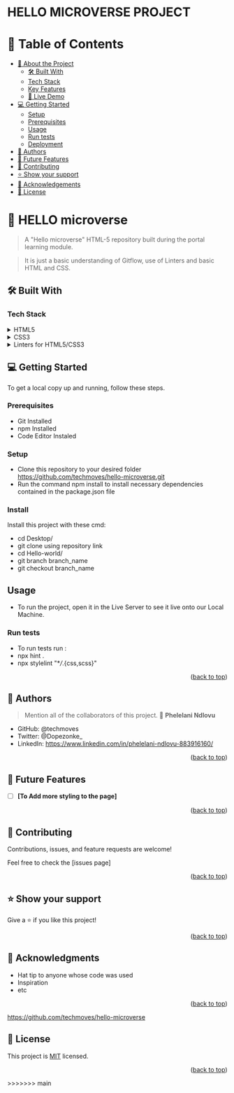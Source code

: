 
# HELLO MICROVERSE PROJECT




</div>

<!-- TABLE OF CONTENTS -->

# 📗 Table of Contents

- [📖 About the Project](#about-project)
  - [🛠 Built With](#built-with)
  - [Tech Stack](#tech-stack)
  - [Key Features](#key-features)
  - [🚀 Live Demo](#live-demo)
- [💻 Getting Started](#getting-started)
  - [Setup](#setup)
  - [Prerequisites](#prerequisites)
  - [Usage](#usage)
  - [Run tests](#run-tests)
  - [Deployment](#triangular_flag_on_post-deployment)
- [👥 Authors](#authors)
- [🔭 Future Features](#future-features)
- [🤝 Contributing](#contributing)
- [⭐️ Show your support](#support)
- [🙏 Acknowledgements](#acknowledgements)
- [📝 License](#license)

<!-- PROJECT DESCRIPTION -->

# 📖 HELLO microverse <a name="about-project"></a>

> A "Hello microverse" HTML-5 repository built during the portal learning module.

> It is just a basic understanding  of Gitflow, use of Linters and basic HTML and CSS.

## 🛠 Built With <a name="built-with"></a>

### Tech Stack <a name="tech-stack"></a>


<details>
  <summary>HTML5</summary>
  <ul>
    <li><a href="https://www.w3schools.com/html/default.asp">HTML Tutorial</a></li>
  </ul>
</details>

<details>
  <summary>CSS3</summary>
  <ul>
    <li><a href="https://www.w3schools.com/css/default.asp">CSS Tutorial</a></li>
  </ul>
</details>

<details>
<summary>Linters for HTML5/CSS3</summary>
  <ul>
    <li><a href="https://www.testim.io/blog/what-is-a-linter-heres-a-definition-and-quick-start-guide/">Linters Tutorial</a></li>
  </ul>
</details>



<!-- GETTING STARTED -->

## 💻 Getting Started <a name="getting-started"></a>

To get a local copy up and running, follow these steps.

### Prerequisites

- Git Installed
- npm Installed
- Code Editor Instaled

### Setup

- Clone this repository to your desired folder  https://github.com/techmoves/hello-microverse.git
- Run the command npm install to install necessary dependencies contained in the package.json file

### Install

Install this project with these cmd:

- cd Desktop/
- git clone using repository link
- cd Hello-world/
- git branch branch_name
- git checkout branch_name

## Usage

- To run the project, open it in the Live Server to see it live onto our Local Machine.

### Run tests

- To run tests run :
- npx hint .
- npx stylelint "\*_/_.{css,scss}"


<p align="right">(<a href="#readme-top">back to top</a>)</p>

<!-- AUTHORS -->

## 👥 Authors <a name="authors"></a>

> Mention all of the collaborators of this project.
> 👤 **Phelelani Ndlovu**

- GitHub: @techmoves
- Twitter: @Dopezonke_
- LinkedIn: https://www.linkedin.com/in/phelelani-ndlovu-883916160/



<p align="right">(<a href="#readme-top">back to top</a>)</p>

## 🔭 Future Features <a name="future-features"></a>

- [ ] **[To Add more styling to the page]**

<p align="right">(<a href="#readme-top">back to top</a>)</p>

<!-- CONTRIBUTING -->

## 🤝 Contributing <a name="contributing"></a>

Contributions, issues, and feature requests are welcome!

Feel free to check the [issues page]

<p align="right">(<a href="#readme-top">back to top</a>)</p>

<!-- SUPPORT -->

## ⭐️ Show your support <a name="support"></a>

Give a ⭐️ if you like this project!

<p align="right">(<a href="#readme-top">back to top</a>)</p>

<!-- ACKNOWLEDGEMENTS -->

## 🙏 Acknowledgments <a name="acknowledgements"></a>

- Hat tip to anyone whose code was used
- Inspiration
- etc

<p align="right">(<a href="#readme-top">back to top</a>)</p>

<!-- LICENSE -->
https://github.com/techmoves/hello-microverse

## 📝 License <a name="license"></a>

This project is [MIT](https://github.com/techmoves/hello-microverse/blob/feature/integration/MIT.md) licensed.

<p align="right">(<a href="#readme-top">back to top</a>)</p>
>>>>>>> main
